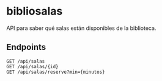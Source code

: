 # bibliosalas

API para saber qué salas están disponibles de la biblioteca.

## Endpoints

````
GET /api/salas
GET /api/salas/{id}
GET /api/salas/reserve?min={minutos}
````